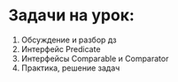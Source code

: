 # Задачи на урок:
1. Обсуждение и разбор дз
2. Интерфейс Predicate
3. Интерфейсы Comparable и Comparator
3. Практика, решение задач










